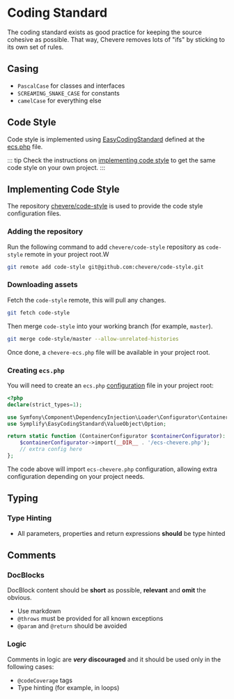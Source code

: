 # Coding Standard

The coding standard exists as good practice for keeping the source cohesive as possible. That way, Chevere removes lots of "ifs" by sticking to its own set of rules.

## Casing

* `PascalCase` for classes and interfaces
* `SCREAMING_SNAKE_CASE` for constants
* `camelCase` for everything else

## Code Style

Code style is implemented using [EasyCodingStandard](https://github.com/symplify/easy-coding-standard) defined at the [ecs.php](https://github.com/chevere/chevere/blob/master/ecs.php) file.

::: tip
Check the instructions on [implementing  code style](#implementing-code-style) to get the same code style on your own project.
:::

## Implementing Code Style

The repository [chevere/code-style](https://github.com/chevere/code-style) is used to provide the code style configuration files.

### Adding the repository

Run the following command to add `chevere/code-style` repository as `code-style` remote in your project root.W

```sh
git remote add code-style git@github.com:chevere/code-style.git
```

### Downloading assets

Fetch the `code-style` remote, this will pull any changes.

```sh
git fetch code-style
```

Then merge `code-style` into your working branch (for example, `master`).

```sh
git merge code-style/master --allow-unrelated-histories
```

Once done, a `chevere-ecs.php` file will be available in your project root.

### Creating `ecs.php`

You will need to create an `ecs.php` [configuration](https://github.com/symplify/easy-coding-standard#configuration) file in your project root:

```php
<?php
declare(strict_types=1);

use Symfony\Component\DependencyInjection\Loader\Configurator\ContainerConfigurator;
use Symplify\EasyCodingStandard\ValueObject\Option;

return static function (ContainerConfigurator $containerConfigurator): void {
    $containerConfigurator->import(__DIR__ . '/ecs-chevere.php');
    // extra config here
};
```

The code above will import `ecs-chevere.php` configuration, allowing extra configuration depending on your project needs.

## Typing

### Type Hinting

* All parameters, properties and return expressions **should** be type hinted

## Comments

### DocBlocks

DocBlock content should be **short** as possible, **relevant** and **omit** the obvious.

* Use markdown
* `@throws` must be provided for all known exceptions
* `@param` and `@return` should be avoided

### Logic

Comments in logic are ***very*** **discouraged** and it should be used only in the following cases:

* `@codeCoverage` tags
* Type hinting (for example, in loops)
